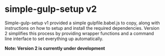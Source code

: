 # simple-gulp-setup v2

Simple-gulp-setup v1 provided a simple gulpfile.babel.js to copy, along with instructions on how to setup and install the required dependencies. Version 2 simplifies this process by providing wrapper functions and a command line interface to set everything up automatically.

**Note: Version 2 is currently under development**
